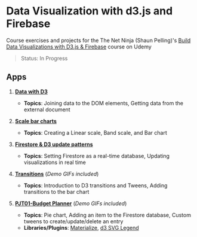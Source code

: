 # Data Visualization with d3.js and Firebase
Course exercises and projects for the The Net Ninja (Shaun Pelling)'s [Build Data Visualizations with D3.js &amp; Firebase](https://www.udemy.com/course/build-data-uis-with-d3-firebase/) course on Udemy
> Status: In Progress

## Apps

1. **[Data with D3](/01-data-with-D3)** 
    - **Topics**: Joining data to the DOM elements, Getting data from the external document
    
2. **[Scale bar charts](/02-scale-bar-charts)**
    - **Topics**: Creating a Linear scale, Band scale, and Bar chart 

3. **[Firestore & D3 update patterns](/03-firestore-and-update-patterns)**
    - **Topics**: Setting Firestore as a real-time database, Updating visualizations in real time
    
4. **[Transitions](/04-transitions)** (*Demo GIFs included*)
    - **Topics**: Introduction to D3 transitions and Tweens, Adding transitions to the bar chart

5. **[PJT01-Budget Planner](/05-budget-planner)** (*Demo GIFs included*)
    - **Topics**: Pie chart, Adding an item to the Firestore database, Custom tweens to create/update/delete an entry 
    - **Libraries/Plugins**: [Materialize](https://materializecss.com/), [d3 SVG Legend](https://d3-legend.susielu.com/) 

